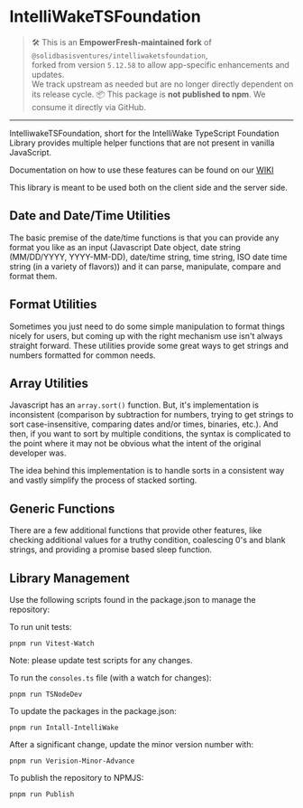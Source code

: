 # IntelliWakeTSFoundation

> 🛠️ This is an **EmpowerFresh-maintained fork** of `@solidbasisventures/intelliwaketsfoundation`,  
> forked from version `5.12.58` to allow app-specific enhancements and updates.  
> We track upstream as needed but are no longer directly dependent on its release cycle.
> 📦 This package is **not published to npm**. We consume it directly via GitHub.

---

IntelliwakeTSFoundation, short for the IntelliWake TypeScript Foundation Library provides multiple helper functions that are not present in vanilla JavaScript.

Documentation on how to use these features can be found on our [WIKI](https://github.com/SolidBasisVentures/IntelliWakeTSFoundation/wiki)

This library is meant to be used both on the client side and the server side.

## Date and Date/Time Utilities
The basic premise of the date/time functions is that you can provide any format you like as an input (Javascript Date object, date string (MM/DD/YYYY, YYYY-MM-DD), date/time string, time string, ISO date time string (in a variety of flavors)) and it can parse, manipulate, compare and format them.

## Format Utilities
Sometimes you just need to do some simple manipulation to format things nicely for users, but coming up with the right mechanism use isn't always straight forward.  These utilities provide some great ways to get strings and numbers formatted for common needs.

## Array Utilities
Javascript has an `array.sort()` function.  But, it's implementation is inconsistent (comparison by subtraction for numbers, trying to get strings to sort case-insensitive, comparing dates and/or times, binaries, etc.).  And then, if you want to sort by multiple conditions, the syntax is complicated to the point where it may not be obvious what the intent of the original developer was.

The idea behind this implementation is to handle sorts in a consistent way and vastly simplify the process of stacked sorting.

## Generic Functions
There are a few additional functions that provide other features, like checking additional values for a truthy condition, coalescing 0's and blank strings, and providing a promise based sleep function.

## Library Management

Use the following scripts found in the package.json to manage the repository:

To run unit tests:
```
pnpm run Vitest-Watch
```
Note: please update test scripts for any changes.

To run the `consoles.ts` file (with a watch for changes):
```
pnpm run TSNodeDev
```

To update the packages in the package.json:
```
pnpm run Intall-IntelliWake
```

After a significant change, update the minor version number with:
```
pnpm run Verision-Minor-Advance
```

To publish the repository to NPMJS:
```
pnpm run Publish
```
